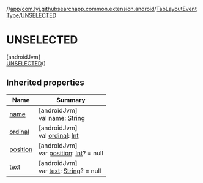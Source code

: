 //[app](../../../../index.md)/[com.lyj.githubsearchapp.common.extension.android](../../index.md)/[TabLayoutEventType](../index.md)/[UNSELECTED](index.md)

# UNSELECTED

[androidJvm]\
[UNSELECTED](index.md)()

## Inherited properties

| Name | Summary |
|---|---|
| [name](../../../com.lyj.githubsearchapp.presentation.activity/-main-tab-type/-l-o-c-a-l/index.md#-372974862%2FProperties%2F-912451524) | [androidJvm]<br>val [name](../../../com.lyj.githubsearchapp.presentation.activity/-main-tab-type/-l-o-c-a-l/index.md#-372974862%2FProperties%2F-912451524): [String](https://kotlinlang.org/api/latest/jvm/stdlib/kotlin/-string/index.html) |
| [ordinal](../../../com.lyj.githubsearchapp.presentation.activity/-main-tab-type/-l-o-c-a-l/index.md#-739389684%2FProperties%2F-912451524) | [androidJvm]<br>val [ordinal](../../../com.lyj.githubsearchapp.presentation.activity/-main-tab-type/-l-o-c-a-l/index.md#-739389684%2FProperties%2F-912451524): [Int](https://kotlinlang.org/api/latest/jvm/stdlib/kotlin/-int/index.html) |
| [position](../position.md) | [androidJvm]<br>var [position](../position.md): [Int](https://kotlinlang.org/api/latest/jvm/stdlib/kotlin/-int/index.html)? = null |
| [text](../text.md) | [androidJvm]<br>var [text](../text.md): [String](https://kotlinlang.org/api/latest/jvm/stdlib/kotlin/-string/index.html)? = null |
